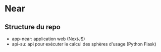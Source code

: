 # Near

## Structure du repo

- app-near: application web (NextJS)
- api-su: api pour exécuter le calcul des sphères d'usage (Python Flask)